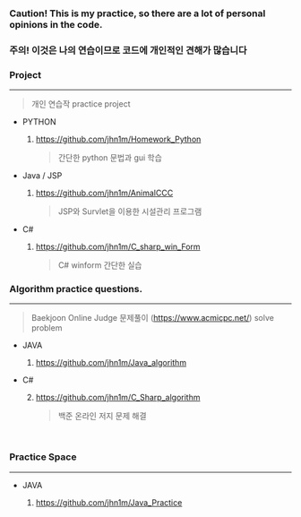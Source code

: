 ### Caution! This is my practice, so there are a lot of personal opinions in the code.
### 주의! 이것은 나의 연습이므로 코드에 개인적인 견해가 많습니다

### Project

---

> 개인 연습작
> practice project

- PYTHON

  1.  https://github.com/jhn1m/Homework_Python
  
      > 간단한 python 문법과 gui 학습 

- Java / JSP

  1. https://github.com/jhn1m/AnimalCCC

     > JSP와 Survlet을 이용한 시설관리 프로그램

- C#

  1. https://github.com/jhn1m/C_sharp_win_Form
  
      > C# winform 간단한 실습


### Algorithm practice questions.

---

> Baekjoon Online Judge 문제풀이 (https://www.acmicpc.net/)
> solve problem

- JAVA

  1.  https://github.com/jhn1m/Java_algorithm
    
- C#

  2.  https://github.com/jhn1m/C_Sharp_algorithm
    
      > 백준 온라인 저지 문제 해결
<br>


### Practice Space

---

- JAVA

  1. https://github.com/jhn1m/Java_Practice
